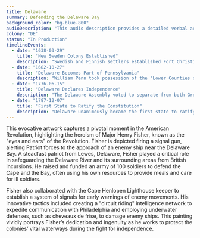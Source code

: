 ```yaml
---
title: Delaware
summary: Defending the Delaware Bay
background_color: "bg-blue-800"
audioDescription: "This audio description provides a detailed verbal account of the Delaware Tapestry, which depicts the state's early colonial history and its role as the first state to ratify the Constitution."
colony: "DE"
status: "In Production"
timelineEvents:
  - date: "1638-03-29"
    title: "New Sweden Colony Established"
    description: "Swedish and Finnish settlers established Fort Christina (present-day Wilmington), the first permanent European settlement in the Delaware Valley."
  - date: "1682-10-27"
    title: "Delaware Becomes Part of Pennsylvania"
    description: "William Penn took possession of the 'Lower Counties on Delaware,' bringing the region under the control of the Pennsylvania colony while maintaining a separate assembly."
  - date: "1776-06-15"
    title: "Delaware Declares Independence"
    description: "The Delaware Assembly voted to separate from both Great Britain and Pennsylvania, becoming an independent state."
  - date: "1787-12-07"
    title: "First State to Ratify the Constitution"
    description: "Delaware unanimously became the first state to ratify the United States Constitution, earning its nickname 'The First State.'"
---
```


This evocative artwork captures a pivotal moment in the American Revolution, highlighting the heroism of Major Henry Fisher, known as the "eyes and ears" of the Revolution. Fisher is depicted firing a signal gun, alerting Patriot forces to the approach of an enemy ship near the Delaware Bay. A steadfast patriot from Lewes, Delaware, Fisher played a critical role in safeguarding the Delaware River and its surrounding areas from British incursions. He raised and funded an army of 100 soldiers to defend the Cape and the Bay, often using his own resources to provide meals and care for ill soldiers. 

Fisher also collaborated with the Cape Henlopen Lighthouse keeper to establish a system of signals for early warnings of enemy movements. His innovative tactics included creating a "circuit riding" intelligence network to expedite communication with Philadelphia and employing underwater defenses, such as cheveaux de frise, to damage enemy ships. This painting vividly portrays Fisher’s dedication and ingenuity as he works to protect the colonies’ vital waterways during the fight for independence.
